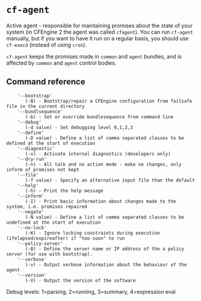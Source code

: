 # `cf-agent`

Active agent - responsible for maintaining promises about the state
of your system (in CFEngine 2 the agent was called `cfagent`). You
can run `cf-agent` manually, but if you want to have it run on a
regular basis, you should use `cf-execd` (instead of
using `cron`).

`cf-agent` keeps the promises made in `common`
and `agent` bundles, and is affected by
`common` and `agent` control bodies.

## Command reference

        '--bootstrap'
           (-B) - Bootstrap/repair a CFEngine configuration from failsafe file in the current directory
        '--bundlsequence'
           (-b) - Set or override bundlesequence from command line
        '--debug'
           (-d value) - Set debugging level 0,1,2,3
        '--define'
           (-D value) - Define a list of comma separated classes to be defined at the start of execution
        '--diagnostic'
           (-x) - Activate internal diagnostics (developers only)
        '--dry-run'
           (-n) - All talk and no action mode - make no changes, only inform of promises not kept
        '--file'
           (-f value) - Specify an alternative input file than the default
        '--help'
           (-h) - Print the help message
        '--inform'
           (-I) - Print basic information about changes made to the system, i.e. promises repaired
        '--negate'
           (-N value) - Define a list of comma separated classes to be undefined at the start of execution
        '--no-lock'
           (-K) - Ignore locking constraints during execution (ifelapsed/expireafter) if "too soon" to run
        '--policy-server'
           (-B) - Define the server name or IP address of the a policy server (for use with bootstrap).
        '--verbose'
           (-v) - Output verbose information about the behaviour of the agent
        '--version'
           (-V) - Output the version of the software

Debug levels: 1=parsing, 2=running, 3=summary, 4=expression eval


